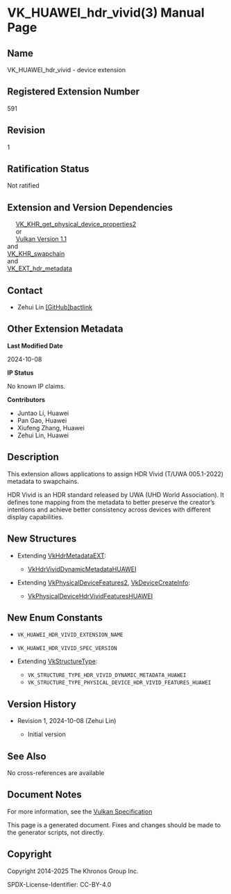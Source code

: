 # VK\_HUAWEI\_hdr\_vivid(3) Manual Page

## Name

VK\_HUAWEI\_hdr\_vivid - device extension



## [](#_registered_extension_number)Registered Extension Number

591

## [](#_revision)Revision

1

## [](#_ratification_status)Ratification Status

Not ratified

## [](#_extension_and_version_dependencies)Extension and Version Dependencies

     [VK\_KHR\_get\_physical\_device\_properties2](https://registry.khronos.org/vulkan/specs/latest/man/html/VK_KHR_get_physical_device_properties2.html)  
     or  
     [Vulkan Version 1.1](#versions-1.1)  
and  
[VK\_KHR\_swapchain](https://registry.khronos.org/vulkan/specs/latest/man/html/VK_KHR_swapchain.html)  
and  
[VK\_EXT\_hdr\_metadata](https://registry.khronos.org/vulkan/specs/latest/man/html/VK_EXT_hdr_metadata.html)

## [](#_contact)Contact

- Zehui Lin [\[GitHub\]bactlink](https://github.com/KhronosGroup/Vulkan-Docs/issues/new?body=%5BVK_HUAWEI_hdr_vivid%5D%20%40bactlink%0A%2AHere%20describe%20the%20issue%20or%20question%20you%20have%20about%20the%20VK_HUAWEI_hdr_vivid%20extension%2A)

## [](#_other_extension_metadata)Other Extension Metadata

**Last Modified Date**

2024-10-08

**IP Status**

No known IP claims.

**Contributors**

- Juntao Li, Huawei
- Pan Gao, Huawei
- Xiufeng Zhang, Huawei
- Zehui Lin, Huawei

## [](#_description)Description

This extension allows applications to assign HDR Vivid (T/UWA 005.1-2022) metadata to swapchains.

HDR Vivid is an HDR standard released by UWA (UHD World Association). It defines tone mapping from the metadata to better preserve the creator’s intentions and achieve better consistency across devices with different display capabilities.

## [](#_new_structures)New Structures

- Extending [VkHdrMetadataEXT](https://registry.khronos.org/vulkan/specs/latest/man/html/VkHdrMetadataEXT.html):
  
  - [VkHdrVividDynamicMetadataHUAWEI](https://registry.khronos.org/vulkan/specs/latest/man/html/VkHdrVividDynamicMetadataHUAWEI.html)
- Extending [VkPhysicalDeviceFeatures2](https://registry.khronos.org/vulkan/specs/latest/man/html/VkPhysicalDeviceFeatures2.html), [VkDeviceCreateInfo](https://registry.khronos.org/vulkan/specs/latest/man/html/VkDeviceCreateInfo.html):
  
  - [VkPhysicalDeviceHdrVividFeaturesHUAWEI](https://registry.khronos.org/vulkan/specs/latest/man/html/VkPhysicalDeviceHdrVividFeaturesHUAWEI.html)

## [](#_new_enum_constants)New Enum Constants

- `VK_HUAWEI_HDR_VIVID_EXTENSION_NAME`
- `VK_HUAWEI_HDR_VIVID_SPEC_VERSION`
- Extending [VkStructureType](https://registry.khronos.org/vulkan/specs/latest/man/html/VkStructureType.html):
  
  - `VK_STRUCTURE_TYPE_HDR_VIVID_DYNAMIC_METADATA_HUAWEI`
  - `VK_STRUCTURE_TYPE_PHYSICAL_DEVICE_HDR_VIVID_FEATURES_HUAWEI`

## [](#_version_history)Version History

- Revision 1, 2024-10-08 (Zehui Lin)
  
  - Initial version

## [](#_see_also)See Also

No cross-references are available

## [](#_document_notes)Document Notes

For more information, see the [Vulkan Specification](https://registry.khronos.org/vulkan/specs/latest/html/vkspec.html#VK_HUAWEI_hdr_vivid)

This page is a generated document. Fixes and changes should be made to the generator scripts, not directly.

## [](#_copyright)Copyright

Copyright 2014-2025 The Khronos Group Inc.

SPDX-License-Identifier: CC-BY-4.0